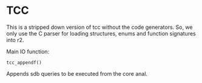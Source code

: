 TCC
===

This is a stripped down version of tcc without the code generators.
So, we only use the C parser for loading structures, enums and
function signatures into r2.

Main IO function:

	tcc_appendf()

Appends sdb queries to be executed from the core anal.
